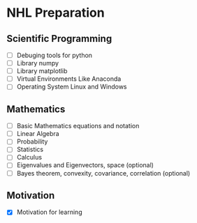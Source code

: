 # NHL Preparation

## Scientific Programming
- [ ] Debuging tools for python  
- [ ] Library numpy
- [ ] Library matplotlib
- [ ] Virtual Environments Like Anaconda
- [ ] Operating System Linux and Windows

## Mathematics
- [ ] Basic Mathematics equations and notation
- [ ] Linear Algebra
- [ ] Probability
- [ ] Statistics
- [ ] Calculus
- [ ] Eigenvalues and Eigenvectors, space (optional)
- [ ] Bayes theorem, convexity, covariance, correlation (optional)

## Motivation
- [x] Motivation for learning